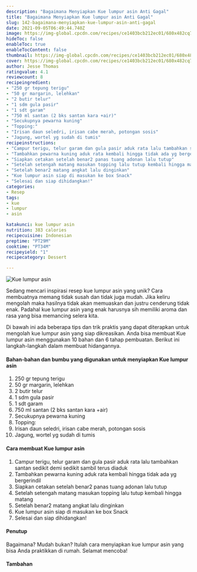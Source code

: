 ```yaml
---
description: "Bagaimana Menyiapkan Kue lumpur asin Anti Gagal"
title: "Bagaimana Menyiapkan Kue lumpur asin Anti Gagal"
slug: 142-bagaimana-menyiapkan-kue-lumpur-asin-anti-gagal
date: 2021-09-05T06:49:44.740Z
image: https://img-global.cpcdn.com/recipes/ce1403bcb212ec01/680x482cq70/kue-lumpur-asin-foto-resep-utama.jpg
hideToc: false
enableToc: true
enableTocContent: false
thumbnail: https://img-global.cpcdn.com/recipes/ce1403bcb212ec01/680x482cq70/kue-lumpur-asin-foto-resep-utama.jpg
cover: https://img-global.cpcdn.com/recipes/ce1403bcb212ec01/680x482cq70/kue-lumpur-asin-foto-resep-utama.jpg
author: Jesse Thomas
ratingvalue: 4.1
reviewcount: 8
recipeingredient:
- "250 gr tepung terigu"
- "50 gr margarin, lelehkan"
- "2 butir telur"
- "1 sdm gula pasir"
- "1 sdt garam"
- "750 ml santan (2 bks santan kara +air)"
- "Secukupnya pewarna kuning"
- "Topping:"
- "Irisan daun seledri, irisan cabe merah, potongan sosis"
- "Jagung, wortel yg sudah di tumis"
recipeinstructions:
- "Campur terigu, telur garam dan gula pasir aduk rata lalu tambahkan santan sedikit demi sedikit sambil terus diaduk"
- "Tambahkan pewarna kuning aduk rata kembali hingga tidak ada yg bergerindil"
- "Siapkan cetakan setelah benar2 panas tuang adonan lalu tutup"
- "Setelah setengah matang masukan topping lalu tutup kembali hingga matang"
- "Setelah benar2 matang angkat lalu dinginkan"
- "Kue lumpur asin siap di masukan ke box Snack"
- "Selesai dan siap dihidangkan!"
categories:
- Resep
tags:
- kue
- lumpur
- asin

katakunci: kue lumpur asin 
nutrition: 383 calories
recipecuisine: Indonesian
preptime: "PT29M"
cooktime: "PT34M"
recipeyield: "1"
recipecategory: Dessert

---
```



![Kue lumpur asin](https://img-global.cpcdn.com/recipes/ce1403bcb212ec01/680x482cq70/kue-lumpur-asin-foto-resep-utama.jpg)

Sedang mencari inspirasi resep kue lumpur asin yang unik? Cara membuatnya memang tidak susah dan tidak juga mudah. Jika keliru mengolah maka hasilnya tidak akan memuaskan dan justru cenderung tidak enak. Padahal kue lumpur asin yang enak harusnya sih memiliki aroma dan rasa yang bisa memancing selera kita.




Di bawah ini ada beberapa tips dan trik praktis yang dapat diterapkan untuk mengolah kue lumpur asin yang siap dikreasikan. Anda bisa membuat Kue lumpur asin menggunakan 10 bahan dan 6 tahap pembuatan. Berikut ini langkah-langkah dalam membuat hidangannya.

<!--inarticleads1-->

#### Bahan-bahan dan bumbu yang digunakan untuk menyiapkan Kue lumpur asin

1. 250 gr tepung terigu
1. 50 gr margarin, lelehkan
1. 2 butir telur
1. 1 sdm gula pasir
1. 1 sdt garam
1. 750 ml santan (2 bks santan kara +air)
1. Secukupnya pewarna kuning
1. Topping:
1. Irisan daun seledri, irisan cabe merah, potongan sosis
1. Jagung, wortel yg sudah di tumis

<!--inarticleads2-->

#### Cara membuat Kue lumpur asin

1. Campur terigu, telur garam dan gula pasir aduk rata lalu tambahkan santan sedikit demi sedikit sambil terus diaduk
1. Tambahkan pewarna kuning aduk rata kembali hingga tidak ada yg bergerindil
1. Siapkan cetakan setelah benar2 panas tuang adonan lalu tutup
1. Setelah setengah matang masukan topping lalu tutup kembali hingga matang
1. Setelah benar2 matang angkat lalu dinginkan
1. Kue lumpur asin siap di masukan ke box Snack
1. Selesai dan siap dihidangkan!

#### Penutup

Bagaimana? Mudah bukan? Itulah cara menyiapkan kue lumpur asin yang bisa Anda praktikkan di rumah. Selamat mencoba!

#### Tambahan



